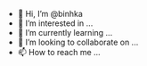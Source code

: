 - 👋 Hi, I’m @binhka
- 👀 I’m interested in ...
- 🌱 I’m currently learning ...
- 💞️ I’m looking to collaborate on ...
- 📫 How to reach me ...

<!---
binhka/binhka is a ✨ special ✨ repository because its `README.md` (this file) appears on your GitHub profile.
You can click the Preview link to take a look at your changes.
--->
